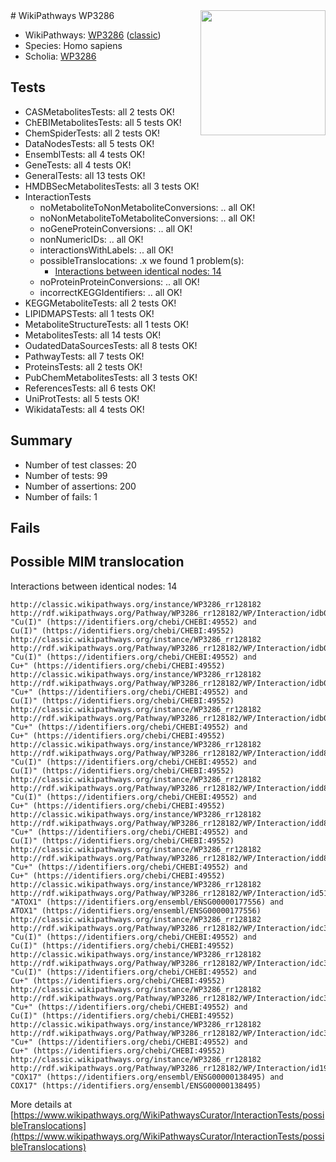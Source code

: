 <img style="float: right; width: 200px" src="https://upload.wikimedia.org/wikipedia/commons/thumb/8/83/Wplogo_with_text_500.png/640px-Wplogo_with_text_500.png" />
# WikiPathways WP3286

* WikiPathways: [WP3286](https://wikipathways.org/pathways/WP3286) ([classic](https://classic.wikipathways.org/instance/WP3286))
* Species: Homo sapiens
* Scholia: [WP3286](https://scholia.toolforge.org/wikipathways/WP3286)
## Tests
* CASMetabolitesTests: all 2 tests OK!
* ChEBIMetabolitesTests: all 5 tests OK!
* ChemSpiderTests: all 2 tests OK!
* DataNodesTests: all 5 tests OK!
* EnsemblTests: all 4 tests OK!
* GeneTests: all 4 tests OK!
* GeneralTests: all 13 tests OK!
* HMDBSecMetabolitesTests: all 3 tests OK!
* InteractionTests
    * noMetaboliteToNonMetaboliteConversions: .. all OK!
    * noNonMetaboliteToMetaboliteConversions: .. all OK!
    * noGeneProteinConversions: .. all OK!
    * nonNumericIDs: .. all OK!
    * interactionsWithLabels: .. all OK!
    * possibleTranslocations: .x we found 1 problem(s):
        * [Interactions between identical nodes: 14](#661ebeee)
    * noProteinProteinConversions: .. all OK!
    * incorrectKEGGIdentifiers: .. all OK!
* KEGGMetaboliteTests: all 2 tests OK!
* LIPIDMAPSTests: all 1 tests OK!
* MetaboliteStructureTests: all 1 tests OK!
* MetabolitesTests: all 14 tests OK!
* OudatedDataSourcesTests: all 8 tests OK!
* PathwayTests: all 7 tests OK!
* ProteinsTests: all 2 tests OK!
* PubChemMetabolitesTests: all 3 tests OK!
* ReferencesTests: all 6 tests OK!
* UniProtTests: all 5 tests OK!
* WikidataTests: all 4 tests OK!


## Summary

* Number of test classes: 20
* Number of tests: 99
* Number of assertions: 200
* Number of fails: 1

## Fails

<a name="661ebeee" />

## Possible MIM translocation

Interactions between identical nodes: 14
```
http://classic.wikipathways.org/instance/WP3286_rr128182 http://rdf.wikipathways.org/Pathway/WP3286_rr128182/WP/Interaction/idb0736b0f "Cu(I)" (https://identifiers.org/chebi/CHEBI:49552) and 
Cu(I)" (https://identifiers.org/chebi/CHEBI:49552)
http://classic.wikipathways.org/instance/WP3286_rr128182 http://rdf.wikipathways.org/Pathway/WP3286_rr128182/WP/Interaction/idb0736b0f "Cu(I)" (https://identifiers.org/chebi/CHEBI:49552) and 
Cu+" (https://identifiers.org/chebi/CHEBI:49552)
http://classic.wikipathways.org/instance/WP3286_rr128182 http://rdf.wikipathways.org/Pathway/WP3286_rr128182/WP/Interaction/idb0736b0f "Cu+" (https://identifiers.org/chebi/CHEBI:49552) and 
Cu(I)" (https://identifiers.org/chebi/CHEBI:49552)
http://classic.wikipathways.org/instance/WP3286_rr128182 http://rdf.wikipathways.org/Pathway/WP3286_rr128182/WP/Interaction/idb0736b0f "Cu+" (https://identifiers.org/chebi/CHEBI:49552) and 
Cu+" (https://identifiers.org/chebi/CHEBI:49552)
http://classic.wikipathways.org/instance/WP3286_rr128182 http://rdf.wikipathways.org/Pathway/WP3286_rr128182/WP/Interaction/idd802c4e "Cu(I)" (https://identifiers.org/chebi/CHEBI:49552) and 
Cu(I)" (https://identifiers.org/chebi/CHEBI:49552)
http://classic.wikipathways.org/instance/WP3286_rr128182 http://rdf.wikipathways.org/Pathway/WP3286_rr128182/WP/Interaction/idd802c4e "Cu(I)" (https://identifiers.org/chebi/CHEBI:49552) and 
Cu+" (https://identifiers.org/chebi/CHEBI:49552)
http://classic.wikipathways.org/instance/WP3286_rr128182 http://rdf.wikipathways.org/Pathway/WP3286_rr128182/WP/Interaction/idd802c4e "Cu+" (https://identifiers.org/chebi/CHEBI:49552) and 
Cu(I)" (https://identifiers.org/chebi/CHEBI:49552)
http://classic.wikipathways.org/instance/WP3286_rr128182 http://rdf.wikipathways.org/Pathway/WP3286_rr128182/WP/Interaction/idd802c4e "Cu+" (https://identifiers.org/chebi/CHEBI:49552) and 
Cu+" (https://identifiers.org/chebi/CHEBI:49552)
http://classic.wikipathways.org/instance/WP3286_rr128182 http://rdf.wikipathways.org/Pathway/WP3286_rr128182/WP/Interaction/id51e5345a "ATOX1" (https://identifiers.org/ensembl/ENSG00000177556) and 
ATOX1" (https://identifiers.org/ensembl/ENSG00000177556)
http://classic.wikipathways.org/instance/WP3286_rr128182 http://rdf.wikipathways.org/Pathway/WP3286_rr128182/WP/Interaction/idc349c047 "Cu(I)" (https://identifiers.org/chebi/CHEBI:49552) and 
Cu(I)" (https://identifiers.org/chebi/CHEBI:49552)
http://classic.wikipathways.org/instance/WP3286_rr128182 http://rdf.wikipathways.org/Pathway/WP3286_rr128182/WP/Interaction/idc349c047 "Cu(I)" (https://identifiers.org/chebi/CHEBI:49552) and 
Cu+" (https://identifiers.org/chebi/CHEBI:49552)
http://classic.wikipathways.org/instance/WP3286_rr128182 http://rdf.wikipathways.org/Pathway/WP3286_rr128182/WP/Interaction/idc349c047 "Cu+" (https://identifiers.org/chebi/CHEBI:49552) and 
Cu(I)" (https://identifiers.org/chebi/CHEBI:49552)
http://classic.wikipathways.org/instance/WP3286_rr128182 http://rdf.wikipathways.org/Pathway/WP3286_rr128182/WP/Interaction/idc349c047 "Cu+" (https://identifiers.org/chebi/CHEBI:49552) and 
Cu+" (https://identifiers.org/chebi/CHEBI:49552)
http://classic.wikipathways.org/instance/WP3286_rr128182 http://rdf.wikipathways.org/Pathway/WP3286_rr128182/WP/Interaction/id19822eee "COX17" (https://identifiers.org/ensembl/ENSG00000138495) and 
COX17" (https://identifiers.org/ensembl/ENSG00000138495)
```

More details at [https://www.wikipathways.org/WikiPathwaysCurator/InteractionTests/possibleTranslocations](https://www.wikipathways.org/WikiPathwaysCurator/InteractionTests/possibleTranslocations)

